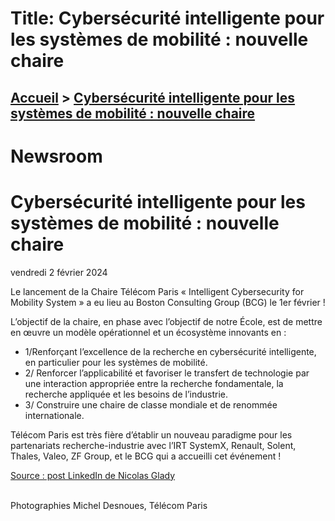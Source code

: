 # Title: Cybersécurité intelligente pour les systèmes de mobilité : nouvelle chaire

## [Accueil](https://www.telecom-paris.fr "https://www.telecom-paris.fr") > [Cybersécurité intelligente pour les systèmes de mobilité : nouvelle chaire](https://www.telecom-paris.fr/cybersecurite-intelligente-systemes-mobilite-nouvelle-chaire)

[](https://www.telecom-paris.fr/fr/accueil)

# Newsroom

# Cybersécurité intelligente pour les systèmes de mobilité : nouvelle chaire

vendredi 2 février 2024

Le lancement de la Chaire Télécom Paris « Intelligent Cybersecurity for
Mobility System » a eu lieu au Boston Consulting Group (BCG) le 1er février !

L’objectif de la chaire, en phase avec l’objectif de notre École, est de
mettre en œuvre un modèle opérationnel et un écosystème innovants en :

  * 1/Renforçant l’excellence de la recherche en cybersécurité intelligente, en particulier pour les systèmes de mobilité.
  * 2/ Renforcer l’applicabilité et favoriser le transfert de technologie par une interaction appropriée entre la recherche fondamentale, la recherche appliquée et les besoins de l’industrie.
  * 3/ Construire une chaire de classe mondiale et de renommée internationale.

Télécom Paris est très fière d’établir un nouveau paradigme pour les
partenariats recherche-industrie avec l’IRT SystemX, Renault, Solent, Thales,
Valeo, ZF Group, et le BCG qui a accueilli cet événement !

[Source : post LinkedIn de Nicolas
Glady](https://www.linkedin.com/feed/update/urn:li:activity:7159082953312976896/
"Source : post LinkedIn de Nicolas Glady")

[](https://www.linkedin.com/feed/update/urn:li:activity:7159082953312976896/)  
Photographies Michel Desnoues, Télécom Paris

